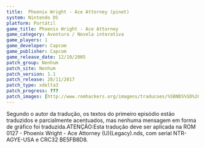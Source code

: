 ```yaml
---
title:  Phoenix Wright - Ace Attorney (pinet)
system: Nintendo DS
platform: Portátil
game_title: Phoenix Wright - Ace Attorney
game_category: Aventura / Novela interativa
game_players: 1
game_developer: Capcom
game_publisher: Capcom
game_release_date: 12/10/2005
patch_group: Nenhum
patch_site: Nenhum
patch_version: 1.1
patch_release: 28/11/2017
patch_type: xdelta3
patch_progress: ???
patch_images: [http://www.romhackers.org/imagens/traducoes/%5BNDS%5D%20Phoenix%20Wright%20-%20Ace%20Attorney%20-%20pinet%20-%201.jpg,http://www.romhackers.org/imagens/traducoes/%5BNDS%5D%20Phoenix%20Wright%20-%20Ace%20Attorney%20-%20pinet%20-%202.jpg,http://www.romhackers.org/imagens/traducoes/%5BNDS%5D%20Phoenix%20Wright%20-%20Ace%20Attorney%20-%20pinet%20-%203.jpg]
---
```

Segundo o autor da tradução, os textos do primeiro episódio estão traduzidos e parcialmente acentuados, mas nenhuma mensagem em forma de gráfico foi traduzida.ATENÇÃO:Esta tradução deve ser aplicada na ROM 0127 - Phoenix Wright - Ace Attorney (U)(Legacy).nds, com serial NTR-AGYE-USA e CRC32 BE5FB8D8.